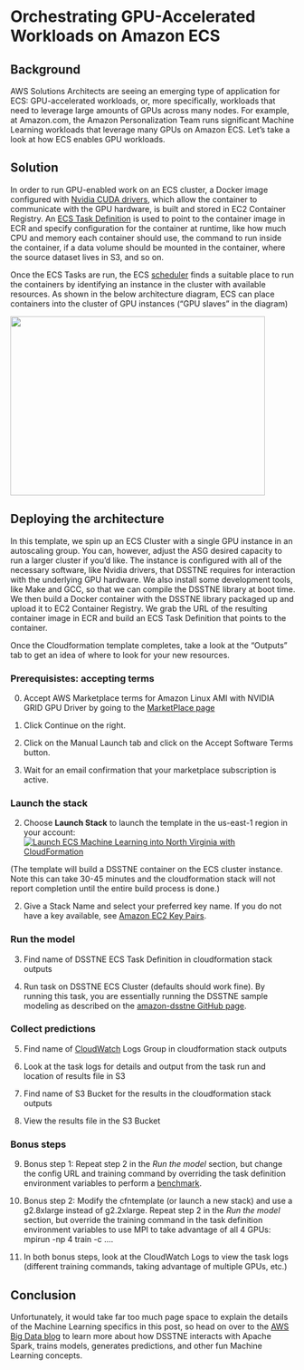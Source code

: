 
# Orchestrating GPU-Accelerated Workloads on Amazon ECS

## Background
AWS Solutions Architects are seeing an emerging type of application for ECS: GPU-accelerated workloads, or, more specifically, workloads that need to leverage large amounts of GPUs across many nodes. For example, at Amazon.com, the Amazon Personalization Team runs significant Machine Learning workloads that leverage many GPUs on Amazon ECS. Let’s take a look at how ECS enables GPU workloads. 

## Solution

In order to run GPU-enabled work on an ECS cluster, a Docker image configured with [Nvidia CUDA drivers][1], which allow the container to communicate with the GPU hardware, is built and stored in EC2 Container Registry. An [ECS Task Definition][2] is used to point to the container image in ECR and specify configuration for the container at runtime, like how much CPU and memory each container should use, the command to run inside the container, if a data volume should be mounted in the container, where the source dataset lives in S3, and so on. 

Once the ECS Tasks are run, the ECS [scheduler][3] finds a suitable place to run the containers by identifying an instance in the cluster with available resources. As shown in the below architecture diagram, ECS can place containers into the cluster of GPU instances (“GPU slaves” in the diagram)

<img src="https://s3.amazonaws.com/ecs-machine-learning/architecture.png" width="450" height="316">

## Deploying the architecture

In this template, we spin up an ECS Cluster with a single GPU instance in an autoscaling group. You can, however, adjust the ASG desired capacity to run a larger cluster if you’d like. The instance is configured with all of the necessary software, like Nvidia drivers, that DSSTNE requires for interaction with the underlying GPU hardware. We also install some development tools, like Make and GCC, so that we can compile the DSSTNE library at boot time. We then build a Docker container with the DSSTNE library packaged up and upload it to EC2 Container Registry. We grab the URL of the resulting container image in ECR and build an ECS Task Definition that points to the container. 

Once the Cloudformation template completes, take a look at the “Outputs” tab to get an idea of where to look for your new resources. 

### Prerequisistes: accepting terms

0. Accept AWS Marketplace terms for Amazon Linux AMI with NVIDIA GRID GPU Driver by going to the [MarketPlace page][9]

1. Click Continue on the right.

2. Click on the Manual Launch tab and click on the Accept Software Terms button.

3. Wait for an email confirmation that your marketplace subscription is active.

### Launch the stack

2. Choose **Launch Stack** to launch the template in the us-east-1 region in your account:
[![Launch ECS Machine Learning into North Virginia with CloudFormation](http://docs.aws.amazon.com/AWSCloudFormation/latest/UserGuide/images/cloudformation-launch-stack-button.png)](https://console.aws.amazon.com/cloudformation/home?region=us-east-1#/stacks/new?stackName=ecs-service-discovery&templateURL=https://s3.amazonaws.com/ecs-machine-learning/machinelearning.template)

(The template will build a DSSTNE container on the ECS cluster instance. Note this can take 30-45 minutes and the cloudformation stack will not report completion until the entire build process is done.)

2. Give a Stack Name and select your preferred key name. If you do not have a key available, see [Amazon EC2 Key Pairs][4].

### Run the model

3. Find name of DSSTNE ECS Task Definition in cloudformation stack outputs

4. Run task on DSSTNE ECS Cluster (defaults should work fine). By running this task, you are essentially running the DSSTNE sample modeling as described on the [amazon-dsstne GitHub page][5].

### Collect predictions

5. Find name of [CloudWatch][7] Logs Group in cloudformation stack outputs

6. Look at the task logs for details and output from the task run and location of results file in S3

7. Find name of S3 Bucket for the results in the cloudformation stack outputs

8. View the results file in the S3 Bucket

### Bonus steps
9. Bonus step 1: Repeat step 2 in the *Run the model* section, but change the config URL and training command by overriding the task definition environment variables to perform a [benchmark][6].

10. Bonus step 2: Modify the cfntemplate (or launch a new stack) and use a g2.8xlarge instead of g2.2xlarge. Repeat step 2 in the *Run the model* section, but override the training command in the task definition environment variables to use MPI to take advantage of all 4 GPUs: mpirun -np 4 train -c ....

11. In both bonus steps, look at the CloudWatch Logs to view the task logs (different training commands, taking advantage of multiple GPUs, etc.)

## Conclusion

Unfortunately, it would take far too much page space to explain the details of the Machine Learning specifics in this post, so head on over to the [AWS Big Data blog][8] to learn more about how DSSTNE interacts with Apache Spark, trains models, generates predictions, and other fun Machine Learning concepts. 


[1]: http://www.nvidia.com/object/cuda_home_new.html
[2]: http://docs.aws.amazon.com/AmazonECS/latest/developerguide/task_defintions.html
[3]: http://docs.aws.amazon.com/AmazonECS/latest/developerguide/scheduling_tasks.html
[4]: http://docs.aws.amazon.com/AWSEC2/latest/UserGuide/ec2-key-pairs.html
[5]: https://github.com/amznlabs/amazon-dsstne/blob/master/docs/getting_started/examples.md
[6]: https://github.com/amznlabs/amazon-dsstne/blob/master/benchmarks/Benchmark.md
[7]: https://console.aws.amazon.com/cloudwatch/home?region=us-east-1
[8]: https://blogs.aws.amazon.com/bigdata/post/TxGEL8IJ0CAXTK/Generating-Recommendations-at-Amazon-Scale-with-Apache-Spark-and-Amazon-DSSTNE
[9]: https://aws.amazon.com/marketplace/pp/B00FYCDDTE